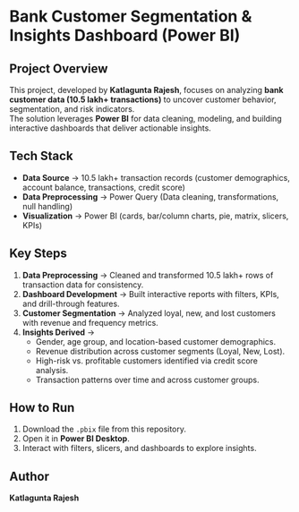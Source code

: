# Bank Customer Segmentation & Insights Dashboard (Power BI)

##  Project Overview
This project, developed by **Katlagunta Rajesh**, focuses on analyzing **bank customer data (10.5 lakh+ transactions)** to uncover customer behavior, segmentation, and risk indicators.  
The solution leverages **Power BI** for data cleaning, modeling, and building interactive dashboards that deliver actionable insights.  

## Tech Stack
- **Data Source** → 10.5 lakh+ transaction records (customer demographics, account balance, transactions, credit score)  
- **Data Preprocessing** → Power Query (Data cleaning, transformations, null handling)  
- **Visualization** → Power BI (cards, bar/column charts, pie, matrix, slicers, KPIs)  

## Key Steps
1. **Data Preprocessing** → Cleaned and transformed 10.5 lakh+ rows of transaction data for consistency.  
2. **Dashboard Development** → Built interactive reports with filters, KPIs, and drill-through features.  
3. **Customer Segmentation** → Analyzed loyal, new, and lost customers with revenue and frequency metrics.  
4. **Insights Derived** →  
   - Gender, age group, and location-based customer demographics.  
   - Revenue distribution across customer segments (Loyal, New, Lost).  
   - High-risk vs. profitable customers identified via credit score analysis.  
   - Transaction patterns over time and across customer groups.  

 

##  How to Run
1. Download the `.pbix` file from this repository.  
2. Open it in **Power BI Desktop**.  
3. Interact with filters, slicers, and dashboards to explore insights.  

##  Author
**Katlagunta Rajesh**  
